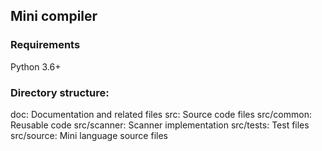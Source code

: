 ## Mini compiler

### Requirements
Python 3.6+

### Directory structure:
doc: Documentation and related files
src: Source code files
src/common: Reusable code 
src/scanner: Scanner implementation
src/tests: Test files
src/source: Mini language source files